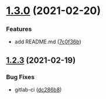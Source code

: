 # [1.3.0](https://gitlab.com/halimarm/semantic-release/compare/v1.2.3...v1.3.0) (2021-02-20)


### Features

* add README.md ([7c0f36b](https://gitlab.com/halimarm/semantic-release/commit/7c0f36b090de8b4250b18066ea02a4dbf03085d8))

## [1.2.3](https://gitlab.com/halimarm/semantic-release/compare/v1.2.2...v1.2.3) (2021-02-19)


### Bug Fixes

* gitlab-ci ([dc286b8](https://gitlab.com/halimarm/semantic-release/commit/dc286b8f4d42bf4ee407c30085007e0814ec2640))
